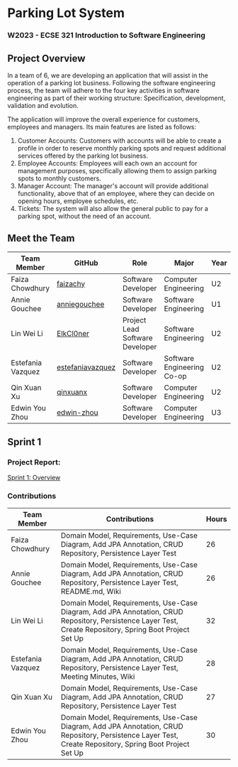 # Parking Lot System
### W2023 - ECSE 321 Introduction to Software Engineering

## Project Overview
In a team of 6, we are developing an application that will assist in the operation of a parking lot business. Following the software engineering process, the team will adhere to the four key activities in software engineering as part of their working structure: Specification, development, validation and evolution. 

The application will improve the overall experience for customers, employees and managers. Its main features are listed as follows:
1. Customer Accounts: Customers with accounts will be able to create a profile in order to reserve monthly parking spots and request additional services offered by the parking lot business.
2. Employee Accounts: Employees will each own an account for management purposes, specifically allowing them to assign parking spots to monthly customers.
3. Manager Account: The manager's account will provide additional functionality, above that of an employee, where they can decide on opening hours, employee schedules, etc.
4. Tickets: The system will also allow the general public to pay for a parking spot, without the need of an account.

## Meet the Team
| Team Member       | GitHub                                          | Role | Major                      | Year |
| ----------------- | ----------------------------------------------- | ---- | -------------------- | ---- |
| Faiza Chowdhury   |[faizachy](https://github.com/faizachy)          | Software Developer | Computer Engineering       | U2 |
| Annie Gouchee     |[anniegouchee](https://github.com/anniegouchee)  | Software Developer | Software Engineering       | U1 |
| Lin Wei Li        |[ElkCl0ner](https://github.com/ElkCl0ner)        | Project Lead <br /> Software Developer | Software Engineering       | U2 |
| Estefania Vazquez |[estefaniavazquez](https://github.com/estefaniavazquez) | Software Developer | Software Engineering Co-op | U2 |
| Qin Xuan Xu       |[qinxuanx](https://github.com/qinxuanx)          | Software Developer | Computer Engineering       | U2 |
| Edwin You Zhou    |[edwin-zhou](https://github.com/edwin-zhou)      | Software Developer | Computer Engineering       | U3 |

## Sprint 1

### Project Report:
[Sprint 1: Overview](https://github.com/McGill-ECSE321-W23/project-group-04/wiki/Overview)

### Contributions
| Team Member       | Contributions                                   | Hours  |
| ----------------- | ----------------------------------------------- | ------ |
| Faiza Chowdhury   |Domain Model, Requirements, Use-Case Diagram, Add JPA Annotation, CRUD Repository, Persistence Layer Test|   26     |
| Annie Gouchee     |Domain Model, Requirements, Use-Case Diagram, Add JPA Annotation, CRUD Repository, Persistence Layer Test, README.md, Wiki |    26   |
| Lin Wei Li        |Domain Model, Requirements, Use-Case Diagram, Add JPA Annotation, CRUD Repository, Persistence Layer Test, Create Repository, Spring Boot Project Set Up|   32   |
| Estefania Vazquez |Domain Model, Requirements, Use-Case Diagram, Add JPA Annotation, CRUD Repository, Persistence Layer Test, Meeting Minutes, Wiki| 28     |
| Qin Xuan Xu       |Domain Model, Requirements, Use-Case Diagram, Add JPA Annotation, CRUD Repository, Persistence Layer Test|   27   |
| Edwin You Zhou    |Domain Model, Requirements, Use-Case Diagram, Add JPA Annotation, CRUD Repository, Persistence Layer Test, Create Repository, Spring Boot Project Set Up|   30   |
